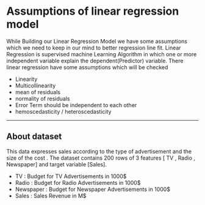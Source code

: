 # Assumptions of linear regression model
While Building our Linear Regression Model we have some assumptions which we need to keep in our mind to better regression line fit. Linear Regression is supervised machine Learning Algorithm in which one or more independent variable explain the dependent(Predictor) variable. There linear regression have some assumptions which will be checked

 * Linearity
 * Multicollinearity
 * mean of residuals
 * normality of residuals
 * Error Term should be independent to each other
 * hemoscedasticity / heteroscedasticity

---

## About dataset

This data expresses sales according to the type of advertisement and the size of the cost .
The dataset contains 200 rows of 3 features [ TV , Radio , Newspaper] and target variable [Sales].

* TV : Budget for TV Advertisements in 1000$
* Radio : Budget for Radio Advertisements in 1000$
* Newspaper : Budget for Newspaper Advertisements in 1000$
* Sales : Sales Revenue in M$

